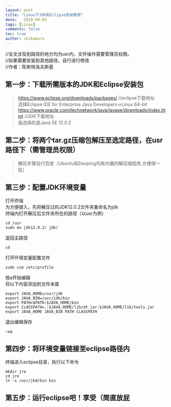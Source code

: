 ```yaml
---
layout: post
title: "Linux下JDK和Eclipse安装教程"
date:   2019-09-03
tags: [Linux]
comments: false
toc: true
author: shikamaru
---
```

//全文涉及到路径的地方均为usr内，文件操作需要管理员权限。  
//如果需要安装到其他路径，自行进行修改  
//作者：陈斯特洛夫斯基  
<!-- more -->
## 第一步：下载所需版本的JDK和Eclipse安装包

> https://www.eclipse.org/downloads/packages/    //eclipse下载地址  
>   选择Eclipse IDE for Enterprise Java Developers->Linux 64-bit  
> https://www.oracle.com/technetwork/java/javase/downloads/index.html  //JDK下载地址  
>   我选择的是Java SE 12.0.2  

## 第二步：将两个tar.gz压缩包解压至选定路径，在usr路径下（需管理员权限）

> 解压步骤自行百度（Ubuntu和Deeping均有内置的解压缩程序,方便得一批）

## 第三步：配置JDK环境变量
   打开终端  
   为方便键入，先将解压过的JDK12.0.2文件夹重命名为jdk  
   终端内打开解压后文件夹所在的路径（以usr为例）

```
cd /usr
sudo mv jdk12.0.2/ jdk/
```

   返回主路径

```
cd
```

   打开环境变量配置文件

```
sudo vim /etc/profile
```

   按a开始编辑  
   将以下内容添加到文件末尾

```
export JAVA_HOME=/usr/jdk
export JAVA_BIN=/usr/jdk/bin
export PATH=$PATH:$JAVA_HOME/bin
export CLASSPATH=.:$JAVA_HOME/lib/dt.jar:$JAVA_HOME/lib/tools.jar
export JAVA_HOME JAVA_BIN PATH CLASSPATH
```

   退出编辑保存

```
:wq
```

## 第四步：将环境变量链接至eclipse路径内
   终端进入eclipse目录，执行以下命令

```
mkdir jre
cd jre
ln -s /usr/jkd/bin bin
```

## 第五步：运行eclipse吧！享受（简直放屁